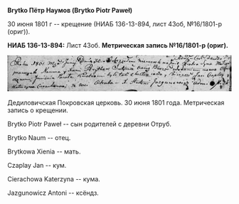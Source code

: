 **Brytko Пётр Наумов (Brytko Piotr Paweł)**

30 июня 1801 г -- крещение (НИАБ 136-13-894, лист 43об, №16/1801-р
(ориг)).

**НИАБ 136-13-894:** Лист 43об. **Метрическая запись №16/1801-р
(ориг).**

![](./media/ee0f7e5a53a2620696fb7e38dbe0d74040e6e0da.png)

Дедиловичская Покровская церковь. 30 июня 1801 года. Метрическая запись
о крещении.

Brytko Piotr Paweł -- сын родителей с деревни Отруб.

Brytko Naum -- отец.

Brytkowa Xienia -- мать.

Czaplay Jan -- кум.

Cierachowa Katerzyna -- кума.

Jazgunowicz Antoni -- ксёндз.
